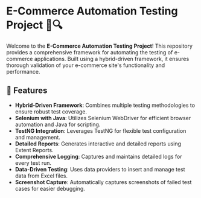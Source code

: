 # E-Commerce Automation Testing Project 🛒🔍

Welcome to the **E-Commerce Automation Testing Project**! This repository provides a comprehensive framework for automating the testing of 
e-commerce applications. Built using a hybrid-driven framework, it ensures thorough validation of your e-commerce site's functionality and performance.

## 🌟 Features

- **Hybrid-Driven Framework**: Combines multiple testing methodologies to ensure robust test coverage.
- **Selenium with Java**: Utilizes Selenium WebDriver for efficient browser automation and Java for scripting.
- **TestNG Integration**: Leverages TestNG for flexible test configuration and management.
- **Detailed Reports**: Generates interactive and detailed reports using Extent Reports.
- **Comprehensive Logging**: Captures and maintains detailed logs for every test run.
- **Data-Driven Testing**: Uses data providers to insert and manage test data from Excel files.
- **Screenshot Capture**: Automatically captures screenshots of failed test cases for easier debugging.
